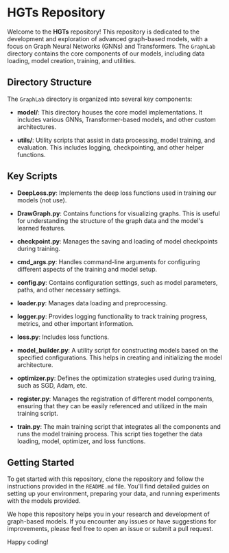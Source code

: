 # HGTs Repository

Welcome to the **HGTs** repository! This repository is dedicated to the development and exploration of advanced graph-based models, with a focus on Graph Neural Networks (GNNs) and Transformers. The `GraphLab` directory contains the core components of our models, including data loading, model creation, training, and utilities.

## Directory Structure

The `GraphLab` directory is organized into several key components:


- **model/**: This directory houses the core model implementations. It includes various GNNs, Transformer-based models, and other custom architectures.

- **utils/**: Utility scripts that assist in data processing, model training, and evaluation. This includes logging, checkpointing, and other helper functions.

## Key Scripts

- **DeepLoss.py**: Implements the deep loss functions used in training our models (not use).

- **DrawGraph.py**: Contains functions for visualizing graphs. This is useful for understanding the structure of the graph data and the model's learned features.

- **checkpoint.py**: Manages the saving and loading of model checkpoints during training. 

- **cmd_args.py**: Handles command-line arguments for configuring different aspects of the training and model setup. 

- **config.py**: Contains configuration settings, such as model parameters, paths, and other necessary settings.

- **loader.py**: Manages data loading and preprocessing.

- **logger.py**: Provides logging functionality to track training progress, metrics, and other important information.

- **loss.py**: Includes loss functions.

- **model_builder.py**: A utility script for constructing models based on the specified configurations. This helps in creating and initializing the model architecture.

- **optimizer.py**: Defines the optimization strategies used during training, such as SGD, Adam, etc.

- **register.py**: Manages the registration of different model components, ensuring that they can be easily referenced and utilized in the main training script.

- **train.py**: The main training script that integrates all the components and runs the model training process. This script ties together the data loading, model, optimizer, and loss functions.

## Getting Started

To get started with this repository, clone the repository and follow the instructions provided in the `README.md` file. You'll find detailed guides on setting up your environment, preparing your data, and running experiments with the models provided.

We hope this repository helps you in your research and development of graph-based models. If you encounter any issues or have suggestions for improvements, please feel free to open an issue or submit a pull request.

Happy coding!
